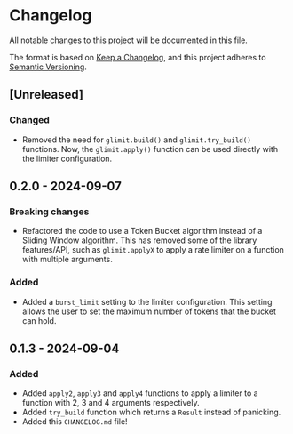 # Changelog

All notable changes to this project will be documented in this file.

The format is based on [Keep a Changelog](https://keepachangelog.com/en/1.1.0/), and this project adheres to [Semantic Versioning](https://semver.org/spec/v2.0.0.html).


## [Unreleased]

### Changed

- Removed the need for `glimit.build()` and `glimit.try_build()` functions. Now, the `glimit.apply()` function can be used directly with the limiter configuration.


## 0.2.0 - 2024-09-07

### Breaking changes

- Refactored the code to use a Token Bucket algorithm instead of a Sliding Window algorithm. This has removed some of the library features/API, such as `glimit.applyX` to apply a rate limiter on a function with multiple arguments.

### Added

- Added a `burst_limit` setting to the limiter configuration. This setting allows the user to set the maximum number of tokens that the bucket can hold.


## 0.1.3 - 2024-09-04

### Added

- Added `apply2`, `apply3` and `apply4` functions to apply a limiter to a function with 2, 3 and 4 arguments respectively.
- Added `try_build` function which returns a `Result` instead of panicking.
- Added this `CHANGELOG.md` file!
